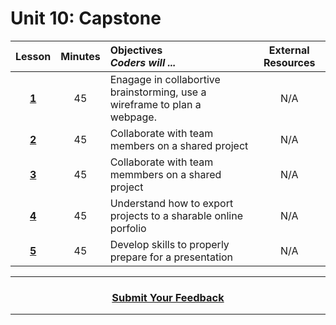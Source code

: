# Unit 10: Capstone




|Lesson|Minutes|Objectives <br> *Coders will ...*|External Resources
|:-------:|:-------:|:-------|:-------:|
|[**1**](https://docs.google.com/presentation/d/1f88_Ym-ic_YPbK2bitP3me7YGILUOJaceinPphI8xOI/edit#slide=id.g55ea70e3a7_0_0)|45|Enagage in collabortive brainstorming, use a wireframe to plan a webpage. |N/A|
|[**2**](https://docs.google.com/presentation/d/1f88_Ym-ic_YPbK2bitP3me7YGILUOJaceinPphI8xOI/edit#slide=id.g55ea70e3a7_0_467)|45|Collaborate with team members on a shared project |N/A|
|[**3**](https://docs.google.com/presentation/d/1f88_Ym-ic_YPbK2bitP3me7YGILUOJaceinPphI8xOI/edit#slide=id.g5ca270a43d_1_267)|45|Collaborate with team memmbers on a shared project |N/A|
|[**4**](https://docs.google.com/presentation/d/1f88_Ym-ic_YPbK2bitP3me7YGILUOJaceinPphI8xOI/edit#slide=id.g5ca270a43d_1_305)|45|Understand how to export projects to a sharable online porfolio|N/A|
|[**5**](https://docs.google.com/presentation/d/1f88_Ym-ic_YPbK2bitP3me7YGILUOJaceinPphI8xOI/edit#slide=id.g5ca270a43d_1_796)|45|Develop skills to properly prepare for a presentation|N/A|
----
<h3 align="center"><a href="https://docs.google.com/forms/d/e/1FAIpQLSfiZv1Y0U4Fr5k2iFVWRIVg2x7Su-r1hLoH0qb5RCMlNsxUjQ/viewform">Submit Your Feedback</a>  </h3>

----

